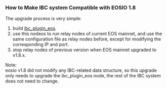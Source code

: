 

### How to Make IBC system Compatible with EOSIO 1.8 
The upgrade process is very simple:
1. build [ibc_plugin_eos](https://github.com/boscore/ibc_plugin_eos).
2. use this nodeos to run relay nodes of current EOS mainnet, 
   and use the same configuration file as relay nodes before, except for modifying the corresponding IP and port.
3. stop relay nodes of previous version when EOS mainnet upgraded to v1.8.x.

Note:  
eosio v1.8 did not modify any IBC-related data structure, 
so this upgrade only needs to upgrade the ibc_plugin_eos node, the rest of the IBC system does not need to change.